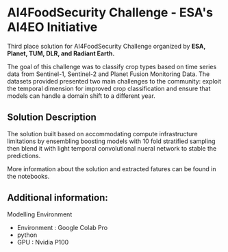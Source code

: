 # AI4FoodSecurity Challenge - ESA's AI4EO Initiative

Third place solution for AI4FoodSecurity Challenge organized by **ESA, Planet, TUM, DLR, and Radiant Earth.**

The goal of this challenge was to classify crop types based on time series data from Sentinel-1, Sentinel-2 and Planet Fusion Monitoring Data. The datasets provided presented two main challenges to the community: exploit the temporal dimension for improved crop classification and ensure that models can handle a domain shift to a different year.

## Solution Description
The solution built based on accommodating compute infrastructure limitations by ensembling boosting models with 10 fold stratified sampling then blend it with light temporal convolutional nueral network to stable the predictions. 

More information about the solution and extracted fatures can be found in the notebooks. 

## Additional information:

Modelling Environment
- Environment : Google Colab Pro
- python
- GPU : Nvidia P100

